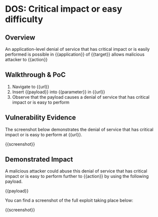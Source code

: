 # DOS: Critical impact or easy difficulty

## Overview

An application-level denial of service that has critical impact or is easily performed is possible in {{application}} of {{target}} allows malicious attacker to {{action}}

## Walkthrough & PoC

1. Navigate to {{url}}
1. Insert {{payload}} into {{parameter}} in {{url}}
1. Observe that the payload causes a denial of service that has critical impact or is easy to perform

## Vulnerability Evidence

The screenshot below demonstrates the denial of service that has critical impact or is easy to perform at {{url}}.

{{screenshot}}

## Demonstrated Impact

A malicious attacker could abuse this denial of service that has critical impact or is easy to perform further to {{action}} by using the following payload.

{{payload}}

You can find a screenshot of the full exploit taking place below:

{{screenshot}}
